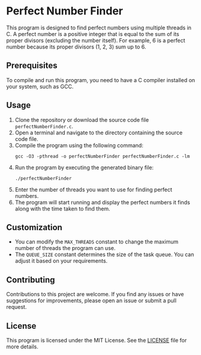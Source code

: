 # Perfect Number Finder

This program is designed to find perfect numbers using multiple threads in C. A perfect number is a positive integer that is equal to the sum of its proper divisors (excluding the number itself). For example, 6 is a perfect number because its proper divisors (1, 2, 3) sum up to 6.

## Prerequisites

To compile and run this program, you need to have a C compiler installed on your system, such as GCC.

## Usage

1. Clone the repository or download the source code file `perfectNumberFinder.c`.
2. Open a terminal and navigate to the directory containing the source code file.
3. Compile the program using the following command:
    ```
    gcc -O3 -pthread -o perfectNumberFinder perfectNumberFinder.c -lm

4. Run the program by executing the generated binary file:
    ```
    ./perfectNumberFinder
    ```
5. Enter the number of threads you want to use for finding perfect numbers.
6. The program will start running and display the perfect numbers it finds along with the time taken to find them.

## Customization

- You can modify the `MAX_THREADS` constant to change the maximum number of threads the program can use.
- The `QUEUE_SIZE` constant determines the size of the task queue. You can adjust it based on your requirements.

## Contributing

Contributions to this project are welcome. If you find any issues or have suggestions for improvements, please open an issue or submit a pull request.

## License

This program is licensed under the MIT License. See the [LICENSE](LICENSE) file for more details.